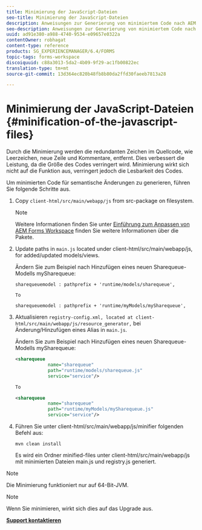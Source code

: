```yaml
---
title: Minimierung der JavaScript-Dateien
seo-title: Minimierung der JavaScript-Dateien
description: Anweisungen zur Generierung von minimiertem Code nach AEM Forms Workspace-Anpassungen zur Optimierung der JS-Dateien für das Web.
seo-description: Anweisungen zur Generierung von minimiertem Code nach AEM Forms Workspace-Anpassungen zur Optimierung der JS-Dateien für das Web.
uuid: ad91e380-a988-4740-9534-e09657e0322a
contentOwner: robhagat
content-type: reference
products: SG_EXPERIENCEMANAGER/6.4/FORMS
topic-tags: forms-workspace
discoiquuid: c88a3013-5da2-4b09-9f29-ac1fb00822ec
translation-type: tm+mt
source-git-commit: 13d364ec820b48fb8b80da2ffd30faeeb7813a28

---
```



# Minimierung der JavaScript-Dateien {#minification-of-the-javascript-files}

Durch die Minimierung werden die redundanten Zeichen im Quellcode, wie Leerzeichen, neue Zeile und Kommentare, entfernt. Dies verbessert die Leistung, da die Größe des Codes verringert wird. Minimierung wirkt sich nicht auf die Funktion aus, verringert jedoch die Lesbarkeit des Codes.

Um minimierten Code für semantische Änderungen zu generieren, führen Sie folgende Schritte aus.

1. Copy `client-html/src/main/webapp/js` from src-package on filesystem.

   >[!NOTE]
   >
   >Weitere Informationen finden Sie unter [Einführung zum Anpassen von AEM Forms Workspace](/help/forms/using/introduction-customizing-html-workspace.md) finden Sie weitere Informationen über die Pakete.

1. Update paths in `main.js` located under client-html/src/main/webapp/js, for added/updated models/views.

   Ändern Sie zum Beispiel nach Hinzufügen eines neuen Sharequeue-Modells mySharequeue:

   ```
   sharequeuemodel : pathprefix + 'runtime/models/sharequeue',
   
   To
   
   sharequeuemodel : pathprefix + 'runtime/myModels/mySharequeue',
   ```

1. Aktualisieren `registry-config.xml, located at client-html/src/main/webapp/js/resource_generator,` bei Änderung/Hinzufügen eines Alias in `main.js`.

   Ändern Sie zum Beispiel nach Hinzufügen eines neuen Sharequeue-Modells mySharequeue:

   ```xml
   <sharequeue
               name="sharequeue"
               path="runtime/models/sharequeue.js"
               service="service"/>
   
   To
   
   <sharequeue
               name="sharequeue"
               path="runtime/myModels/mySharequeue.js"
               service="service"/>
   ```

1. Führen Sie unter client-html/src/main/webapp/js/minifier folgenden Befehl aus:

   ```shell
   mvn clean install
   ```

   Es wird ein Ordner minified-files unter client-html/src/main/webapp/js mit minimierten Dateien main.js und registry.js generiert.

>[!NOTE]
>
>Die Minimierung funktioniert nur auf 64-Bit-JVM.

>[!NOTE]
>
>Wenn Sie minimieren, wirkt sich dies auf das Upgrade aus.

**[Support kontaktieren](https://www.adobe.com/account/sign-in.supportportal.html)**
